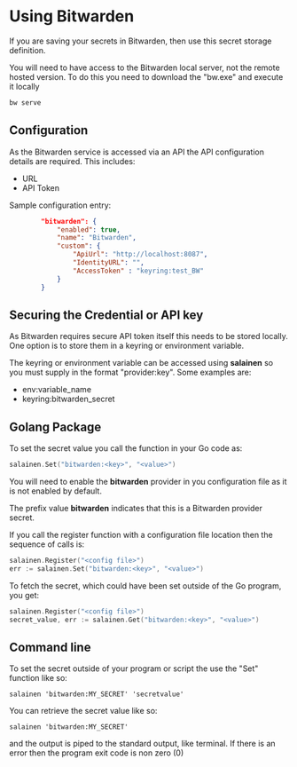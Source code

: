 # Using Bitwarden

If you are saving your secrets in Bitwarden, then 
use this secret storage definition.

You will need to have access to the Bitwarden local
server, not the remote hosted version.  To do this you need
to download the "bw.exe" and execute it locally

```bash
bw serve
```

## Configuration

As the Bitwarden service is accessed via an API
the API configuration details are required.  This includes:

* URL
* API Token

Sample configuration entry:

```json
        "bitwarden": {
            "enabled": true,
            "name": "Bitwarden",
            "custom": {
                "ApiUrl": "http://localhost:8087",
                "IdentityURL": "",
                "AccessToken" : "keyring:test_BW"
            }
        }
```


## Securing the Credential or API key

As Bitwarden requires secure API token itself this needs
to be stored locally.  One option is to store them
in a keyring or environment variable.

The keyring or environment variable can be
accessed using **salainen** so you must supply in the
format "provider:key".  Some examples are:

* env:variable_name
* keyring:bitwarden_secret



## Golang Package

To set the secret value you call the function in your Go code as:

```go
salainen.Set("bitwarden:<key>", "<value>")
```

You will need to enable the **bitwarden** provider
in you configuration file as it is not enabled by default.

The prefix value **bitwarden** indicates that this is a 
Bitwarden provider secret.

If you call the register function with a configuration file location
then the sequence of calls is:

```go
salainen.Register("<config file>")
err := salainen.Set("bitwarden:<key>", "<value>")
```

To fetch the secret, which could have been set outside of the
Go program, you get:

```go
salainen.Register("<config file>")
secret_value, err := salainen.Get("bitwarden:<key>", "<value>")
```

## Command line

To set the secret outside of your program or script 
the use the "Set" function like so:

```
salainen 'bitwarden:MY_SECRET' 'secretvalue'
```

You can retrieve the secret value like so:

```
salainen 'bitwarden:MY_SECRET'
```

and the output is piped to the standard output, like terminal.
If there is an error then the program exit code is non zero (0)

